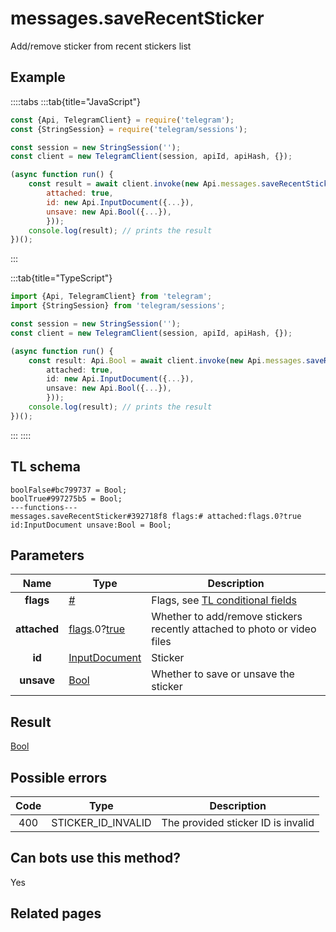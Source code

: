 # messages.saveRecentSticker

Add/remove sticker from recent stickers list

## Example

::::tabs
:::tab{title="JavaScript"}

```js
const {Api, TelegramClient} = require('telegram');
const {StringSession} = require('telegram/sessions');

const session = new StringSession('');
const client = new TelegramClient(session, apiId, apiHash, {});

(async function run() {
    const result = await client.invoke(new Api.messages.saveRecentSticker({
		attached: true,
		id: new Api.InputDocument({...}),
		unsave: new Api.Bool({...}),
		}));
    console.log(result); // prints the result
})();

```

:::

:::tab{title="TypeScript"}

```ts
import {Api, TelegramClient} from 'telegram';
import {StringSession} from 'telegram/sessions';

const session = new StringSession('');
const client = new TelegramClient(session, apiId, apiHash, {});

(async function run() {
    const result: Api.Bool = await client.invoke(new Api.messages.saveRecentSticker({
		attached: true,
		id: new Api.InputDocument({...}),
		unsave: new Api.Bool({...}),
		}));
    console.log(result); // prints the result
})();

```

:::
::::

## TL schema

```
boolFalse#bc799737 = Bool;
boolTrue#997275b5 = Bool;
---functions---
messages.saveRecentSticker#392718f8 flags:# attached:flags.0?true id:InputDocument unsave:Bool = Bool;
```

## Parameters

|     Name     | Type                                                                                                                              | Description                                                                                             |
| :----------: | --------------------------------------------------------------------------------------------------------------------------------- | ------------------------------------------------------------------------------------------------------- |
|  **flags**   | [#](https://core.telegram.org/type/%23)                                                                                           | Flags, see [TL conditional fields](https://core.telegram.org/mtproto/TL-combinators#conditional-fields) |
| **attached** | [flags](https://core.telegram.org/mtproto/TL-combinators#conditional-fields).0?[true](https://core.telegram.org/constructor/true) | Whether to add/remove stickers recently attached to photo or video files                                |
|    **id**    | [InputDocument](https://core.telegram.org/type/InputDocument)                                                                     | Sticker                                                                                                 |
|  **unsave**  | [Bool](https://core.telegram.org/type/Bool)                                                                                       | Whether to save or unsave the sticker                                                                   |

## Result

[Bool](https://core.telegram.org/type/Bool)

## Possible errors

| Code | Type               | Description                        |
| :--: | ------------------ | ---------------------------------- |
| 400  | STICKER_ID_INVALID | The provided sticker ID is invalid |

## Can bots use this method?

Yes

## Related pages
